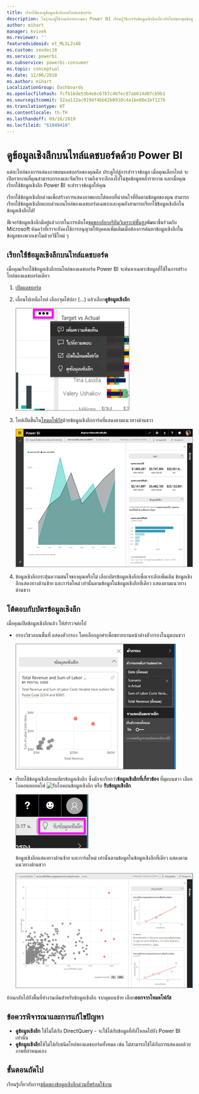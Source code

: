 ```yaml
---
title: เรียกใช้และดูข้อมูลเชิงลึกบนไทล์แดชบอร์ด
description: ในฐานะผู้ใช้งานปลายทางของ Power BI เรียนรู้วิธีการรับข้อมูลเชิงลึกเกี่ยวกับไทล์ของชุดข้อมูลและแดชบอร์ดของคุณ
author: mihart
manager: kvivek
ms.reviewer: ''
featuredvideoid: et_MLSL2sA8
ms.custom: seodec18
ms.service: powerbi
ms.subservice: powerbi-consumer
ms.topic: conceptual
ms.date: 12/06/2018
ms.author: mihart
LocalizationGroup: Dashboards
ms.openlocfilehash: fcfb16de53b4e6c67b7c46fec87ab614d07cb9b1
ms.sourcegitcommit: 52aa112ac9194f4bb62b0910c4a1be80e1bf1276
ms.translationtype: HT
ms.contentlocale: th-TH
ms.lasthandoff: 09/16/2019
ms.locfileid: "61049410"
---
```

# <a name="view-data-insights-on-dashboard-tiles-with-power-bi"></a>ดูข้อมูลเชิงลึกบนไทล์แดชบอร์ดด้วย Power BI
แต่ละไทล์ของการแสดงภาพบนแดชบอร์ดของคุณคือ ประตูไปสู่การสำรวจข้อมูล เมื่อคุณเลือกไทล์ จะเปิดรายงานที่คุณสามารถกรองและจัดเรียง รวมถึงเจาะลึกลงไปในชุดข้อมูลหลังรายงาน และเมื่อคุณเรียกใช้ข้อมูลเชิงลึก Power BI จะสำรวจข้อมูลให้คุณ

เรียกใช้ข้อมูลเชิงลึกด่วนเพื่อสร้างการแสดงภาพแบบโต้ตอบที่น่าสนใจที่ยึดตามข้อมูลของคุณ สามารถเรียกใช้ข้อมูลเชิงลึกแบบด่วนบนไทล์ของแดชบอร์ดเฉพาะและคุณยังสามารถเรียกใช้ข้อมูลเชิงลึกในข้อมูลเชิงลึกได้!

ฟีเจอร์ข้อมูลเชิงลึกมีอยู่แล้วภายในการเติบโต[ชุดของอัลกอริทึมวิเคราะห์ขั้นสูง](end-user-insight-types.md)พัฒนาขึ้นร่วมกับ Microsoft ค้นคว้าที่เราจะยังคงใช้การอนุญาตให้บุคคลเพิ่มเติมเมื่อต้องการค้นหาข้อมูลเชิงลึกในข้อมูลของพวกเขาในด้วยวิธีใหม่ ๆ

## <a name="run-insights-on-a-dashboard-tile"></a>เรียกใช้ข้อมูลเชิงลึกบนไทล์แดชบอร์ด
เมื่อคุณเรียกใช้ข้อมูลเชิงลึกบนไทล์ของแดชบอร์ด Power BI จะค้นหาเฉพาะข้อมูลที่ใช้ในการสร้างไทล์ของแดชบอร์ดเดียว 

1. [เปิดแดชบอร์ด](end-user-dashboards.md)
2. เลื่อนไปเหนือไทล์ เลือกจุดไข่ปลา (...) แล้วเลือก**ดูข้อมูลเชิงลึก** 

    ![โหมดเมนูจุดไข่ปลา](./media/end-user-insights/power-bi-hover.png)


3. ไทล์เปิดขึ้นใน[โหมดโฟกัส](end-user-focus.md)ด้วยข้อมูลเชิงลึกการ์ดที่แสดงตามแนวทางด้านขวา    
   
    ![โหมดโฟกัส](./media/end-user-insights/pbi-insights-tile.png)    
4. ข้อมูลเชิงลึกกระตุ้นความสนใจของคุณหรือไม่ เลือกบัตรข้อมูลเชิงลึกเพื่อเจาะลึกเพิ่มเติม ข้อมูลเชิงลึกแสดงทางด้านซ้าย และการ์ดใหม่ เท่านั้นตามข้อมูลในข้อมูลเชิงลึกที่เดียว แสดงตามแนวทางด้านขวา    

 ## <a name="interact-with-the-insight-cards"></a>โต้ตอบกับบัตรข้อมูลเชิงลึก
เมื่อคุณเปิดข้อมูลเชิงลึกแล้ว ให้สำรวจต่อไป

   * กรองวิชวลบนพื้นที่  แสดงตัวกรอง โดยเลือกลูกศรเพื่อขยายบานหน้าต่างตัวกรองในมุมบนขวา

     ![ดูข้อมูลเชิงลึกของเมนูตัวกรองที่ขยาย](./media/end-user-insights/power-bi-insights-on-insights.png)
   
   * เรียกใช้ข้อมูลเชิงลึกบนบัตรข้อมูลเชิงลึก ซึ่งมักจะเรียกว่า**ข้อมูลเชิงลึกที่เกี่ยวข้อง** ที่มุมบนขวา เลือกไอคอนหลอดไฟ ![รับไอคอนข้อมูลเชิงลึก](./media/end-user-insights/power-bi-bulb-icon.png)  หรือ **รับข้อมูลเชิงลึก**
     
     ![ไอคอนการรับข้อมูลเชิงลึกแสดงแถบเมนู](./media/end-user-insights/power-bi-autoinsights-tile.png)
     
     ข้อมูลเชิงลึกแสดงทางด้านซ้าย และการ์ดใหม่ เท่านั้นตามข้อมูลในข้อมูลเชิงลึกที่เดียว แสดงตามแนวทางด้านขวา
     
     ![ข้อมูลเชิงลึกเกี่ยวกับข้อมูลเชิงลึก](./media/end-user-insights/power-bi-insights-on-insights-new.png)

ย้อนกลับไปยังพื้นที่ทำงานเดิมสำหรับข้อมูลเชิงลึก จากมุมบนซ้าย เลือก**ออกจากโหมดโฟกัส**

## <a name="considerations-and-troubleshooting"></a>ข้อควรพิจารณาและการแก้ไขปัญหา
- **ดูข้อมูลเชิงลึก** ใช้ไม่ได้กับ DirectQuery - จะใช้ได้กับข้อมูลที่อัปโหลดไปยัง Power BI เท่านั้น
- **ดูข้อมูลเชิงลึก**ใช้ไม่ได้กับชนิดไทล์ของแดชบอร์ดทั้งหมด เช่น ไม่สามารถใช้ได้กับการแสดงผลด้วยภาพที่กำหนดเอง<!--[custom visuals](end-user-custom-visuals.md)-->


## <a name="next-steps"></a>ขั้นตอนถัดไป
เรียนรู้เกี่ยวกับการ[ชนิดของข้อมูลเชิงลึกด่วนที่พร้อมใช้งาน](end-user-insight-types.md)

